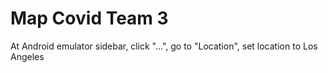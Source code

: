 # Map Covid Team 3

At Android emulator sidebar, click "...", go to "Location", set location to Los Angeles
